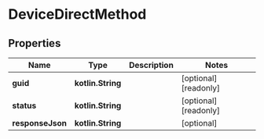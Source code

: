 
# DeviceDirectMethod

## Properties
Name | Type | Description | Notes
------------ | ------------- | ------------- | -------------
**guid** | **kotlin.String** |  |  [optional] [readonly]
**status** | **kotlin.String** |  |  [optional] [readonly]
**responseJson** | **kotlin.String** |  |  [optional]




